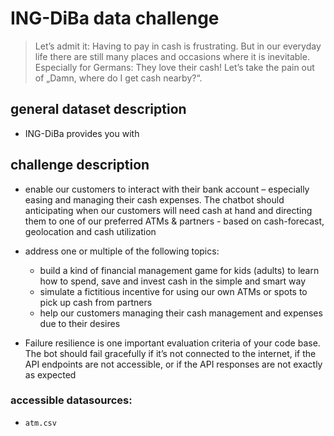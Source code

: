 # ING-DiBa data challenge
> Let’s admit it: Having to pay in cash is frustrating. But in our everyday life there are still many places and occasions where it is inevitable. Especially for Germans: They love their cash! Let’s take the pain out of „Damn, where do I get cash nearby?“.

## general dataset description
- ING-DiBa provides you with

## challenge description
- enable our customers to interact with their bank account – especially easing and managing their cash expenses. The chatbot should anticipating when our customers will need cash at hand and directing them to one of our preferred ATMs & partners - based on cash-forecast, geolocation and cash utilization


- address one or multiple of the following topics:
  - build a kind of financial management game for kids (adults) to learn how to spend, save and invest cash in the simple and smart way
  - simulate a fictitious incentive for using our own ATMs or spots to pick up cash from partners
  - help our customers managing their cash management and expenses due to their desires


- Failure resilience is one important evaluation criteria of your code base. The bot should fail gracefully if it’s not connected to the internet, if the API endpoints are not accessible, or if the API responses are not exactly as expected

### accessible datasources:
- `atm.csv`
